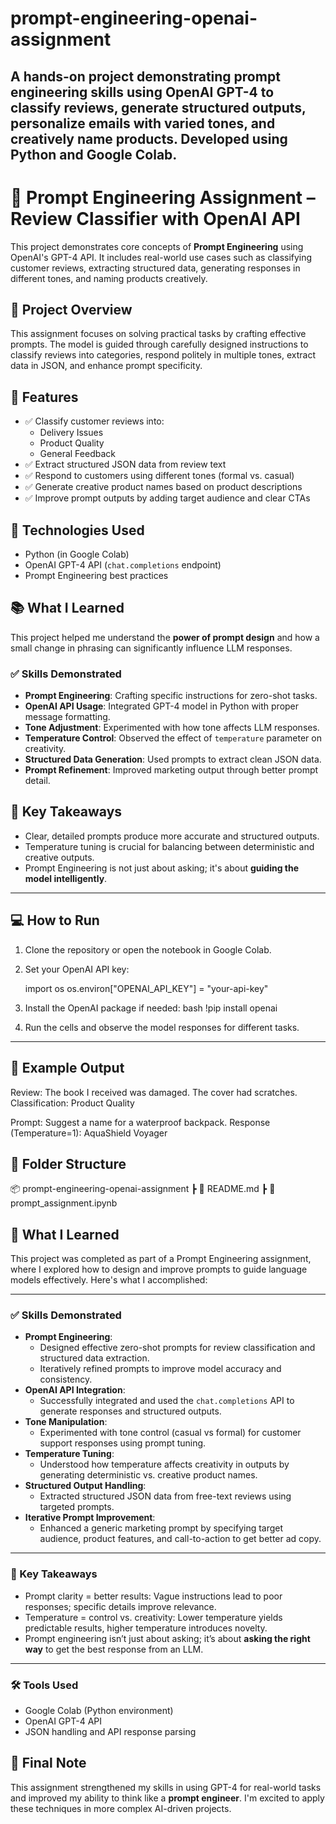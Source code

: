 # prompt-engineering-openai-assignment
A hands-on project demonstrating prompt engineering skills using OpenAI GPT-4 to classify reviews, generate structured outputs, personalize emails with varied tones, and creatively name products. Developed using Python and Google Colab.
----

# 🧠 Prompt Engineering Assignment – Review Classifier with OpenAI API

This project demonstrates core concepts of **Prompt Engineering** using OpenAI's GPT-4 API. It includes real-world use cases such as classifying customer reviews, extracting structured data, generating responses in different tones, and naming products creatively.

## 🚀 Project Overview

This assignment focuses on solving practical tasks by crafting effective prompts. The model is guided through carefully designed instructions to classify reviews into categories, respond politely in multiple tones, extract data in JSON, and enhance prompt specificity.

## 🧪 Features

- ✅ Classify customer reviews into:
  - Delivery Issues
  - Product Quality
  - General Feedback
- ✅ Extract structured JSON data from review text
- ✅ Respond to customers using different tones (formal vs. casual)
- ✅ Generate creative product names based on product descriptions
- ✅ Improve prompt outputs by adding target audience and clear CTAs

## 🔧 Technologies Used

- Python (in Google Colab)
- OpenAI GPT-4 API (`chat.completions` endpoint)
- Prompt Engineering best practices

## 📚 What I Learned

This project helped me understand the **power of prompt design** and how a small change in phrasing can significantly influence LLM responses.

### ✅ Skills Demonstrated

- **Prompt Engineering**: Crafting specific instructions for zero-shot tasks.
- **OpenAI API Usage**: Integrated GPT-4 model in Python with proper message formatting.
- **Tone Adjustment**: Experimented with how tone affects LLM responses.
- **Temperature Control**: Observed the effect of `temperature` parameter on creativity.
- **Structured Data Generation**: Used prompts to extract clean JSON data.
- **Prompt Refinement**: Improved marketing output through better prompt detail.

## 📌 Key Takeaways

- Clear, detailed prompts produce more accurate and structured outputs.
- Temperature tuning is crucial for balancing between deterministic and creative outputs.
- Prompt Engineering is not just about asking; it's about **guiding the model intelligently**.

---

## 💻 How to Run

1. Clone the repository or open the notebook in Google Colab.
2. Set your OpenAI API key:

   import os
   os.environ["OPENAI_API_KEY"] = "your-api-key"

3. Install the OpenAI package if needed:
    bash
   !pip install openai

4. Run the cells and observe the model responses for different tasks.

---

## 🤖 Example Output


Review: The book I received was damaged. The cover had scratches.
Classification: Product Quality



Prompt: Suggest a name for a waterproof backpack.
Response (Temperature=1): AquaShield Voyager



## 📁 Folder Structure


📦 prompt-engineering-openai-assignment
 ┣ 📜 README.md
 ┣ 📓 prompt_assignment.ipynb

## 🧠 What I Learned

This project was completed as part of a Prompt Engineering assignment, where I explored how to design and improve prompts to guide language models effectively. Here's what I accomplished:

---

### ✅ Skills Demonstrated

- **Prompt Engineering**:
  - Designed effective zero-shot prompts for review classification and structured data extraction.
  - Iteratively refined prompts to improve model accuracy and consistency.
- **OpenAI API Integration**:
  - Successfully integrated and used the `chat.completions` API to generate responses and structured outputs.
- **Tone Manipulation**:
  - Experimented with tone control (casual vs formal) for customer support responses using prompt tuning.
- **Temperature Tuning**:
  - Understood how temperature affects creativity in outputs by generating deterministic vs. creative product names.
- **Structured Output Handling**:
  - Extracted structured JSON data from free-text reviews using targeted prompts.
- **Iterative Prompt Improvement**:
  - Enhanced a generic marketing prompt by specifying target audience, product features, and call-to-action to get better ad copy.

---

### 📌 Key Takeaways

- Prompt clarity = better results: Vague instructions lead to poor responses; specific details improve relevance.
- Temperature = control vs. creativity: Lower temperature yields predictable results, higher temperature introduces novelty.
- Prompt engineering isn’t just about asking; it’s about **asking the right way** to get the best response from an LLM.

---

### 🛠 Tools Used

- Google Colab (Python environment)
- OpenAI GPT-4 API
- JSON handling and API response parsing



## 🏁 Final Note

This assignment strengthened my skills in using GPT-4 for real-world tasks and improved my ability to think like a **prompt engineer**. I'm excited to apply these techniques in more complex AI-driven projects.

```
